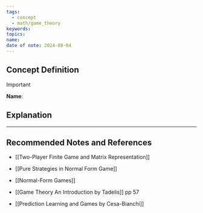 ```yaml
---
tags:
  - concept
  - math/game_theory
keywords: 
topics: 
name: 
date of note: 2024-08-04
---
```


## Concept Definition

>[!important]
>**Name**: 



## Explanation





-----------
##  Recommended Notes and References


- [[Two-Player Finite Game and Matrix Representation]]
- [[Pure Strategies in Normal Form Game]]
- [[Normal-Form Games]]



- [[Game Theory An Introduction by Tadelis]] pp 57
- [[Prediction Learning and Games by Cesa-Bianchi]]